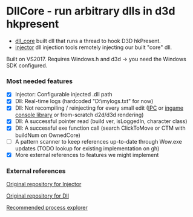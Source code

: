 # DllCore - run arbitrary dlls in d3d hkpresent

- [dll_core](dll/) built dll that runs a thread to hook D3D hkPresent.
- [injector](injector/) dll injection tools remotely injecting our built "core" dll.

Built on VS2017. Requires Windows.h and d3d -> you need the Windows SDK configured.

### Most needed features
- [x] Injector: Configurable injected .dll path
- [x] Dll: Real-time logs (hardcoded "D:\\mylogs.txt" for now)
- [x] Dll: Not recompiling / reinjecting for every small edit ([IPC](https://docs.microsoft.com/en-us/windows/win32/ipc/interprocess-communications) or [ingame console library](https://github.com/cegui/cegui/tree/v0) or from-scratch d2d/d3d rendering)
- [x] Dll: A successful pointer read (build ver, isLoggedIn, character class)
- [x] Dll: A successful exe function call (search ClickToMove or CTM with buildNum on OwnedCore)
- [ ] A pattern scanner to keep references up-to-date through Wow.exe updates (TODO lookup for existing implementation on gh)
- [x] More external references to features we might implement

### External references

[Original repository for Injector](https://github.com/namreeb/crappy-esp)

[Original repository for Dll](https://github.com/guided-hacking/GH_D3D11_Hook)

[Recommended process explorer](https://kb.froglogic.com/misc/getting-list-of-loaded-dlls/)

